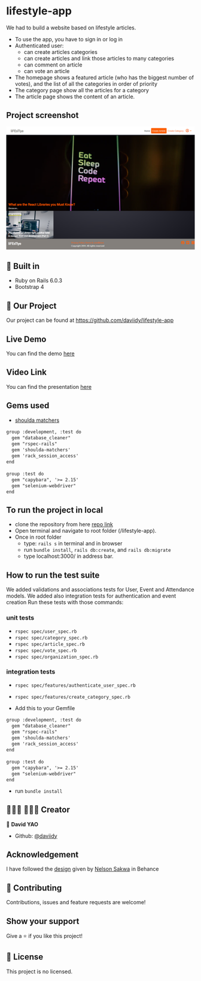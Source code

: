 # lifestyle-app
We had to build a website based on lifestyle articles.
- To use the app, you have to sign in or log in
- Authenticated user:
  - can create articles categories
  - can create articles and link those articles to many categories
  - can comment on article
  - can vote an article
- The homepage shows a featured article (who has the biggest number of votes), and the list of all the categories in order of priority
- The category page show all the articles for a category
- The article page shows the content of an article.

## Project screenshot
![screenshot](./screenshot.png)

## 🔨 Built in

- Ruby on Rails 6.0.3
- Bootstrap 4

## 🚀 Our Project

Our project can be found at https://github.com/daviidy/lifestyle-app

## Live Demo

You can find the demo [here](https://morning-spire-14613.herokuapp.com/)

## Video Link

You can find the presentation [here](https://www.loom.com/share/bc2e1207d8ae42dcaaa95d8f2e45c3aa)

## Gems used

- [shoulda matchers](https://github.com/thoughtbot/shoulda-matchers)
```
group :development, :test do
  gem "database_cleaner"
  gem "rspec-rails"
  gem 'shoulda-matchers'
  gem 'rack_session_access'
end

group :test do
  gem "capybara", '>= 2.15'
  gem "selenium-webdriver"
end

```

## To run the project in local

- clone the repository from here [repo link](https://github.com/daviidy/lifestyle-app)
- Open terminal and navigate to root folder (/lifestyle-app).
- Once in root folder
  - type: `rails s` in terminal and in browser
  - run `bundle install`, `rails db:create`, and `rails db:migrate`
  - type localhost:3000/ in address bar.

## How to run the test suite

We added validations and associations tests for User, Event and Attendance models.
We added also integration tests for authentication and event creation
Run these tests with those commands:

### unit tests
- `rspec spec/user_spec.rb`
- `rspec spec/category_spec.rb`
- `rspec spec/article_spec.rb`
- `rspec spec/vote_spec.rb`
- `rspec spec/organization_spec.rb`

### integration tests
- `rspec spec/features/authenticate_user_spec.rb`
- `rspec spec/features/create_category_spec.rb`

- Add this to your Gemfile
```
group :development, :test do
  gem "database_cleaner"
  gem "rspec-rails"
  gem 'shoulda-matchers'
  gem 'rack_session_access'
end

group :test do
  gem "capybara", '>= 2.15'
  gem "selenium-webdriver"
end

```
- run `bundle install`


## 👨🏽‍💻 👨🏿‍💻 Creator

👤 **David YAO**

- Github: [@daviidy](https://github.com/daviidy)

## Acknowledgement

I have followed the [design](https://www.behance.net/gallery/14554909/liFEsTlye-Mobile-version) given by [Nelson Sakwa](https://www.behance.net/sakwadesignstudio) in Behance

## 🤝 Contributing

Contributions, issues and feature requests are welcome!

## Show your support

Give a ⭐️ if you like this project!

## 📝 License

This project is no licensed.
